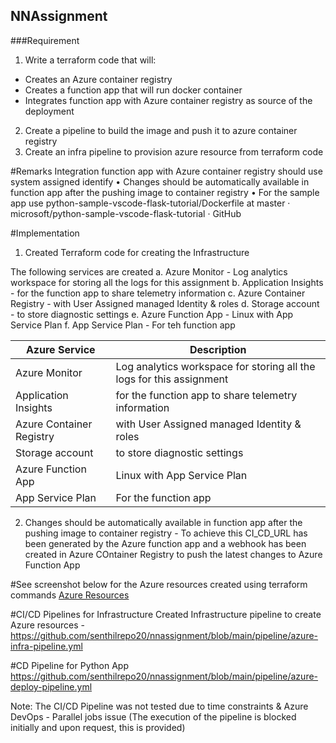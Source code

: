 ## NNAssignment
###Requirement
1. Write a terraform code that will:
- Creates an Azure container registry
- Creates a function app that will run docker container
- Integrates function app with Azure container registry as source of the deployment
2. Create a pipeline to build the image and push it to azure container registry
3. Create an infra pipeline to provision azure resource from terraform code

#Remarks
Integration function app with Azure container registry should use system assigned identify
• Changes should be automatically available in function app after the pushing image to container registry
• For the sample app use python-sample-vscode-flask-tutorial/Dockerfile at master · microsoft/python-sample-vscode-flask-tutorial · GitHub

#Implementation
1. Created Terraform code for creating the Infrastructure

The following services are created
    a. Azure Monitor - Log analytics workspace for storing all the logs for this assignment
    b. Application Insights - for the function app to share telemetry information
    c. Azure Container Registry - with User Assigned managed Identity & roles
    d. Storage account - to store diagnostic settings 
    e. Azure Function App - Linux with App Service Plan
    f. App Service Plan - For teh function app

| Azure Service                          | Description                                                           |
|----------------------------------------|-----------------------------------------------------------------------|
| Azure Monitor                          | Log analytics workspace for storing all the logs for this assignment  |
| Application Insights                   | for the function app to share telemetry information                   |
| Azure Container Registry               | with User Assigned managed Identity & roles                           |
| Storage account                        | to store diagnostic settings                                          |
| Azure Function App                     | Linux with App Service Plan                                           |
| App Service Plan                       | For the function app                                                  |

2. Changes should be automatically available in function app after the pushing image to container registry - To achieve this CI_CD_URL has been generated by the Azure function app and a webhook has been created in Azure COntainer Registry to push the latest changes to Azure Function App 

#See screenshot below for the Azure resources created using terraform commands
[Azure Resources](https://github.com/senthilrepo20/nnassignment/blob/main/images/AzureResources.jpg)

#CI/CD Pipelines for Infrastructure
Created Infrastructure pipeline to create Azure resources - https://github.com/senthilrepo20/nnassignment/blob/main/pipeline/azure-infra-pipeline.yml

#CD Pipeline for Python App
https://github.com/senthilrepo20/nnassignment/blob/main/pipeline/azure-deploy-pipeline.yml

Note: The CI/CD Pipeline was not tested due to time constraints & Azure DevOps - Parallel jobs issue (The execution of the pipeline is blocked initially and upon request, this is provided)
